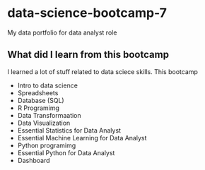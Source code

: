 # data-science-bootcamp-7
My data portfolio for data analyst role

## What did I learn from this bootcamp

I learned a lot of stuff related to data sciece skills. This bootcamp

- Intro to data science
- Spreadsheets
- Database (SQL)
- R Programimg
- Data Transformaation
- Data Visualization
- Essential Statistics for Data Analyst
- Essential Machine Learning for Data Analyst
- Python programimg
- Essential Python for Data Analyst
- Dashboard

